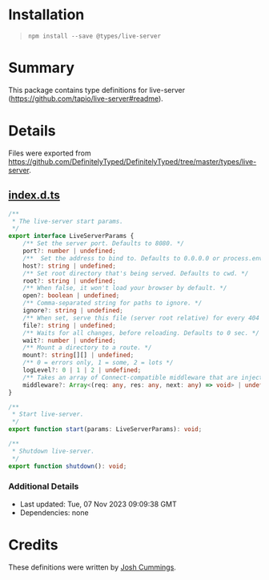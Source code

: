 # Installation
> `npm install --save @types/live-server`

# Summary
This package contains type definitions for live-server (https://github.com/tapio/live-server#readme).

# Details
Files were exported from https://github.com/DefinitelyTyped/DefinitelyTyped/tree/master/types/live-server.
## [index.d.ts](https://github.com/DefinitelyTyped/DefinitelyTyped/tree/master/types/live-server/index.d.ts)
````ts
/**
 * The live-server start params.
 */
export interface LiveServerParams {
    /** Set the server port. Defaults to 8080. */
    port?: number | undefined;
    /**  Set the address to bind to. Defaults to 0.0.0.0 or process.env.IP. */
    host?: string | undefined;
    /** Set root directory that's being served. Defaults to cwd. */
    root?: string | undefined;
    /** When false, it won't load your browser by default. */
    open?: boolean | undefined;
    /** Comma-separated string for paths to ignore. */
    ignore?: string | undefined;
    /** When set, serve this file (server root relative) for every 404 (useful for single-page applications). */
    file?: string | undefined;
    /** Waits for all changes, before reloading. Defaults to 0 sec. */
    wait?: number | undefined;
    /** Mount a directory to a route. */
    mount?: string[][] | undefined;
    /** 0 = errors only, 1 = some, 2 = lots */
    logLevel?: 0 | 1 | 2 | undefined;
    /** Takes an array of Connect-compatible middleware that are injected into the server middleware stack. */
    middleware?: Array<(req: any, res: any, next: any) => void> | undefined;
}

/**
 * Start live-server.
 */
export function start(params: LiveServerParams): void;

/**
 * Shutdown live-server.
 */
export function shutdown(): void;

````

### Additional Details
 * Last updated: Tue, 07 Nov 2023 09:09:38 GMT
 * Dependencies: none

# Credits
These definitions were written by [Josh Cummings](https://github.com/joshcummingsdesign).
